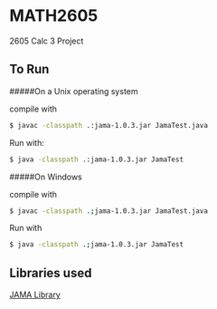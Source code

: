 # MATH2605
2605 Calc 3 Project

## To Run
#####On a Unix operating system

compile with
```sh
$ javac -classpath .:jama-1.0.3.jar JamaTest.java
```

Run with:
```sh
$ java -classpath .:jama-1.0.3.jar JamaTest
```

#####On Windows

compile with
```sh
$ javac -classpath .;jama-1.0.3.jar JamaTest.java
```

Run with
```sh
$ java -classpath .;jama-1.0.3.jar JamaTest
```

## Libraries used
[JAMA Library](http://math.nist.gov/javanumerics/jama/)